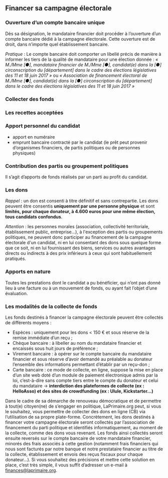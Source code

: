 ## Financer sa campagne électorale

### Ouverture d’un compte bancaire unique
Dès sa désignation, le mandataire financier doit procéder à l’ouverture d’un compte bancaire dédié à la campagne électorale. Cette ouverture est de droit, dans n’importe quel établissement bancaire.

*Pratique* :
Le compte bancaire doit comporter un libellé précis de manière à informer les tiers de la qualité de mandataire pour une élection donnée : *« M./Mme [●], mandataire financier de M./Mme [●], candidat(e) dans la [●] circonscription du [département] dans le cadre des élections législatives des 11 et 18 juin 2017 »* ou *« Association de financement électoral de M./Mme [●], candidat(e) dans la [●] circonscription du [département] dans le cadre des élections législatives des 11 et 18 juin 2017 »*

### Collecter des fonds
### Les recettes acceptées
### Apport personnel du candidat
* apport en numéraire
* emprunt bancaire contracté par le candidat (le prêt peut provenir d’organismes financiers, de partis politiques ou de personnes physiques)

### Contribution des partis ou groupement politiques
Il s’agit d’apports de fonds réalisés par un parti au profit du candidat.

### Les dons
*Rappel* : un don est consenti à titre définitif et sans contrepartie.
Les dons peuvent être consentis **uniquement par une personne physique** et sont **limités, pour chaque donateur, à 4.600 euros pour une même élection, tous candidats confondus**.

*Attention* : les personnes morales (association, collectivité territoriale, établissement public, entreprise…), à l'exception des partis ou groupements politiques, ne peuvent donc participer au financement de la campagne électorale d'un candidat, ni en lui consentant des dons sous quelque forme que ce soit, ni en lui fournissant des biens, services ou autres avantages directs ou indirects à des prix inférieurs à ceux qui sont habituellement pratiqués.

### Apports en nature
Toutes les prestations dont le candidat a pu bénéficier, qui n’ont pas donné lieu à une facture ou à un mouvement de fonds, ou ayant fait l’objet d’une évaluation.

### Les modalités de la collecte de fonds
Les fonds destinés à financer la campagne électorale peuvent être collectés de différents moyens :
* Espèces : uniquement pour les dons < 150 € et sous réserve de la remise immédiate d’un reçu ;
* Chèque bancaire : à libeller au nom du mandataire financier et encaissés sous huit jours de préférence ;
* Virement bancaire : à opérer sur le compte bancaire du mandataire financier et sous réserve d’avoir demandé au préalable au donateur l’ensemble des informations permettant d’établir par un reçu-don ;
* Carte bancaire : ce mode de collecte, en ligne, suppose la mise en place d’un site web doté d’un module de paiement électronique admis par la loi, c’est-à-dire sans compte tiers entre le compte du donateur et celui du mandataire -> **interdiction des plateformes de collecte (ex : HelloAsso) et des sites de crowdfunding (ex : Ulule, Kickstarter…)**

Dans le cadre de sa démarche de renouveau démocratique et de permettre à tout(e) citoyen(ne) de s’engager en politique, LaPrimaire.org peut, si vous le souhaitez, vous permettre de collecter des dons en ligne (CB) via l’utilisation de sa propre plate-forme. Concrètement, les dons destinés à financer votre campagne électorale seront collectés par l’association de financement du parti politique et identifiés informatiquement, au moment de la collecte, comme des dons vous revenant. Les fonds ainsi collectés seront ensuite reversés sur le compte bancaire de votre mandataire financier, minorés des frais associés à cette gestion (notamment frais financiers qui nous sont facturés par notre banque et notre prestataire financier au titre de la collecte, établissement et envois des reçus fiscaux pour chaque donateur…). Si vous souhaitez des précisions et mettre cette solution en place, c’est très simple, il vous suffit d’adresser un e-mail à finances@laprimaire.org.
